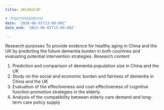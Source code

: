 ```yaml
---
title: UKCHASCAP

# 开始时间和结束时间
date: '2020-06-01T13:00:00Z'
date_end: '2023-06-01T15:00:00Z'

---
```



Research purposes
To provide evidence for healthy aging in China and the UK by predicting the future dementia burden in both countries and evaluating potential intervention strategies.
Research content
1. Prediction and comparison of dementia population size in China and the UK
2. Study on the social and economic burden and fairness of dementia in China and the UK
3. Evaluation of the effectiveness and cost-effectiveness of cognitive function promotion strategies in the elderly
4. Analysis of the compatibility between elderly care demand and long-term care policy supply